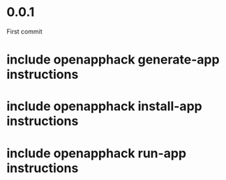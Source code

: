 
0.0.1
==================

First commit
# include openapphack generate-app instructions
# include openapphack install-app instructions
# include openapphack run-app instructions
